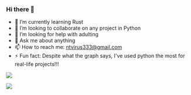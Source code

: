 ### Hi there 👋


- 🌱 I’m currently learning Rust
- 👯 I’m looking to collaborate on any project in Python
- 🤔 I’m looking for help with adulting
- 💬 Ask me about anything
- 📫 How to reach me: ntvirus333@gmail.com
- ⚡ Fun fact: Despite what the graph says, I've used python the most for real-life projects!!!


![](https://github-readme-stats.vercel.app/api?username=annmayn&theme=tokyonight&show_icons=true)
  
![](https://github-readme-stats.vercel.app/api/top-langs/?username=annmayn&hide=c%23&theme=tokyonight&show_icons=true)
